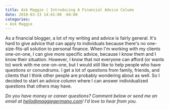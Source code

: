 ```yaml
---
title: Ask Maggie | Introducing A Financial Advice Column
date: 2018-03-23 14:41:00 -04:00
categories:
- Ask Maggie
---
```


As a financial blogger, a lot of my writing and advice is fairly general. It's hard to give advice that can apply to individuals because there's no one-size-fits-all solution to personal finance. When I'm working with my clients one-on-one, I can give more specific advice, because I know them and I know their situation. However, I know that not everyone can afford (or wants to) work with me one-on-one, but I would still like to help people who have questions or conundrums. I get a lot of questions from family, friends, and clients that I think other people are probably wondering about as well. So I decided to start an advice column where I can answer individualized questions that others may have. 

*Do you have money or career questions? Comment below or send me an email at [hello@maggiegermano.com](mailto:hello@maggiegermano.com)! I'd love to hear from you.*